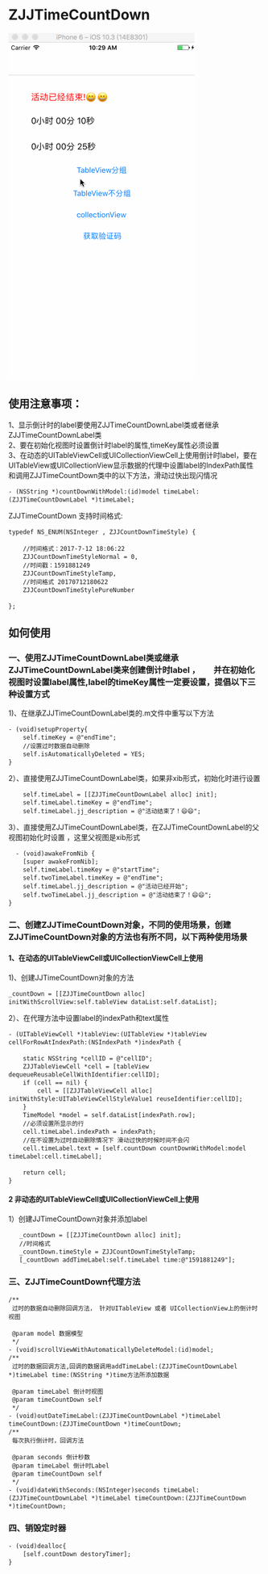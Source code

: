 # ZJJTimeCountDown    
![image](https://github.com/04zhujunjie/ZJJTimeCountDown/blob/master/Screenshot/ZJJCountDown.gif)

## 使用注意事项：      
1、显示倒计时的label要使用ZJJTimeCountDownLabel类或者继承ZJJTimeCountDownLabel类       
2、要在初始化视图时设置倒计时label的属性,timeKey属性必须设置       
3、在动态的UITableViewCell或UICollectionViewCell上使用倒计时label，要在UITableView或UICollectionView显示数据的代理中设置label的IndexPath属性
和调用ZJJTimeCountDown类中的以下方法，滑动过快出现闪情况        
```
- (NSString *)countDownWithModel:(id)model timeLabel:(ZJJTimeCountDownLabel *)timeLabel;

```


ZJJTimeCountDown 支持时间格式:
```
typedef NS_ENUM(NSInteger , ZJJCountDownTimeStyle) {

    //时间格式：2017-7-12 18:06:22
    ZJJCountDownTimeStyleNormal = 0,
    //时间戳：1591881249
    ZJJCountDownTimeStyleTamp,
    //时间格式 20170712180622
    ZJJCountDownTimeStylePureNumber
    
};
```

## 如何使用   

### 一、使用ZJJTimeCountDownLabel类或继承ZJJTimeCountDownLabel类来创建倒计时label ，        并在初始化视图时设置label属性,label的timeKey属性一定要设置，提倡以下三种设置方式

1)、在继承ZJJTimeCountDownLabel类的.m文件中重写以下方法        

```
- (void)setupProperty{
    self.timeKey = @"endTime";
    //设置过时数据自动删除
    self.isAutomaticallyDeleted = YES;
}
```

2）、直接使用ZJJTimeCountDownLabel类，如果非xib形式，初始化时进行设置     

```
    self.timeLabel = [[ZJJTimeCountDownLabel alloc] init];
    self.timeLabel.timeKey = @"endTime";
    self.timeLabel.jj_description = @"活动结束了！😄😄";
```

3）、直接使用ZJJTimeCountDownLabel类，在ZJJTimeCountDownLabel的父视图初始化时设置 ，这里父视图是xib形式
```
  - (void)awakeFromNib {
    [super awakeFromNib];
    self.timeLabel.timeKey = @"startTime";
    self.twoTimeLabel.timeKey = @"endTime";
    self.timeLabel.jj_description = @"活动已经开始";
    self.twoTimeLabel.jj_description = @"活动结束了！😄😄";
}

```

### 二、创建ZJJTimeCountDown对象，不同的使用场景，创建ZJJTimeCountDown对象的方法也有所不同，以下两种使用场景

#### 1、在动态的UITableViewCell或UICollectionViewCell上使用
1)、创建JJTimeCountDown对象的方法
```
_countDown = [[ZJJTimeCountDown alloc] initWithScrollView:self.tableView dataList:self.dataList];
```
2）、在代理方法中设置label的indexPath和text属性
```
- (UITableViewCell *)tableView:(UITableView *)tableView cellForRowAtIndexPath:(NSIndexPath *)indexPath {
    
    static NSString *cellID = @"cellID";
    ZJJTableViewCell *cell = [tableView dequeueReusableCellWithIdentifier:cellID];
    if (cell == nil) {
        cell = [[ZJJTableViewCell alloc] initWithStyle:UITableViewCellStyleValue1 reuseIdentifier:cellID];
    }
    TimeModel *model = self.dataList[indexPath.row];
    //必须设置所显示的行
    cell.timeLabel.indexPath = indexPath;
    //在不设置为过时自动删除情况下 滑动过快的时候时间不会闪
    cell.timeLabel.text = [self.countDown countDownWithModel:model timeLabel:cell.timeLabel];
    
    return cell;
}
```
#### 2 非动态的UITableViewCell或UICollectionViewCell上使用

 1）创建JJTimeCountDown对象并添加label
 ```
    _countDown = [[ZJJTimeCountDown alloc] init];
    //时间格式
    _countDown.timeStyle = ZJJCountDownTimeStyleTamp;
    [_countDown addTimeLabel:self.timeLabel time:@"1591881249"];
 ```

### 三、ZJJTimeCountDown代理方法
```
/**
 过时的数据自动删除回调方法， 针对UITableView 或者 UICollectionView上的倒计时视图

 @param model 数据模型
 */
- (void)scrollViewWithAutomaticallyDeleteModel:(id)model;
/**
 过时的数据回调方法,回调的数据调用addTimeLabel:(ZJJTimeCountDownLabel *)timeLabel time:(NSString *)time方法所添加数据

 @param timeLabel 倒计时视图
 @param timeCountDown self
 */
- (void)outDateTimeLabel:(ZJJTimeCountDownLabel *)timeLabel timeCountDown:(ZJJTimeCountDown *)timeCountDown;
/**
 每次执行倒计时，回调方法

 @param seconds 倒计秒数
 @param timeLabel 倒计时Label
 @param timeCountDown self
 */
- (void)dateWithSeconds:(NSInteger)seconds timeLabel:(ZJJTimeCountDownLabel *)timeLabel timeCountDown:(ZJJTimeCountDown *)timeCountDown;
```
### 四、销毁定时器
```
- (void)dealloc{
    [self.countDown destoryTimer];
}

```
